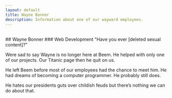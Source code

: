 ```yaml
---
layout: default
title: Wayne Bonner
description: Information about one of our wayward employees.
---
```

<div class="bs1-file-img"></div><br />
## Wayne Bonner
### Web Development
"Have you ever [deleted sexual content]?"

Were sad to say Wayne is no longer here at Beem.  He helped with only one of our projects.  Our Titanic page then he quit on us.

He left Beem before most of our employees had the chance to meet him.  He had dreams of becoming a computer programmer.  He probably still does.

He hates our presidents guts over childish feuds but there’s nothing we can do about that.
